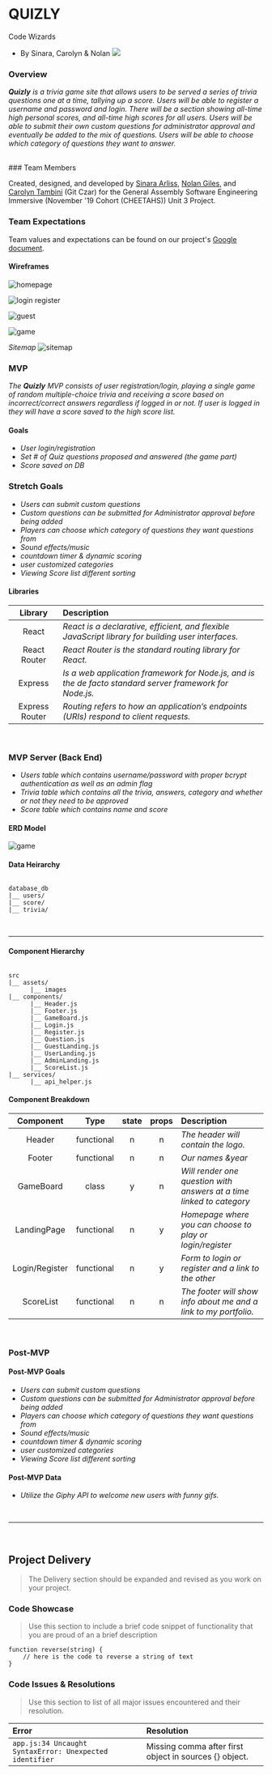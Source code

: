 # **QUIZLY**
Code Wizards
- By Sinara, Carolyn & Nolan
![](images/nerdycheetah.png)
### Overview

_**Quizly** is a trivia game site that allows users to be served a series of trivia questions one at a time, tallying up a score. Users will be able to register a username and password and login. There will be a section showing all-time high personal scores, and all-time high scores for all users. Users will be able to submit their own custom questions for administrator approval and eventually be added to the mix of questions. Users will be able to choose which category of questions they want to answer._

<br>
### Team Members

Created, designed, and developed by [Sinara Arliss](), [Nolan Giles](), and [Carolyn Tambini]() (Git Czar) for the General Assembly Software Engineering Immersive (November '19 Cohort (CHEETAHS)) Unit 3 Project. 

### Team Expectations

Team values and expectations can be found on our project's [Google document](https://docs.google.com/document/d/1HuQh1WgurZ3NwArKQuIuiLO4fWk-3NN5VMNvcH-lZiY/).


#### Wireframes

![homepage](images/homepage.jpeg)

![login register](images/Login_Register.jpeg)

![guest](images/guest.jpeg)

![game](images/game.jpeg)

_Sitemap_
![sitemap](images/componentERD.jpeg)



### MVP



_The **Quizly** MVP consists of user registration/login, playing a single game of random multiple-choice trivia and receiving a score based on incorrect/correct answers regardless if logged in or not.  If user is logged in they will have a score saved to the high score list._




#### Goals

- _User login/registration_
- _Set # of Quiz questions proposed and answered (the game part)_
- _Score saved on DB_

### Stretch Goals
- _Users can submit custom questions_
- _Custom questions can be submitted for Administrator approval before being added_
- _Players can choose which category of questions they want questions from_
- _Sound effects/music_
- _countdown timer & dynamic scoring_
- _user customized categories_
- _Viewing Score list different sorting_

#### Libraries

|     Library      | Description                                |
| :--------------: | :----------------------------------------- |
|      React       | _React is a declarative, efficient, and flexible JavaScript library for building user interfaces._ |
|   React Router   | _React Router is the standard routing library for React._ |
|     Express      | _Is a web application framework for Node.js, and is the de facto standard server framework for Node.js._ |
|  Express Router  | _Routing refers to how an application’s endpoints (URIs) respond to client requests._ |



<br>

### MVP Server (Back End)

- _Users table which contains username/password with proper bcrypt authentication as well as an admin flag_
- _Trivia table which contains all the trivia, answers, category and whether or not they need to be approved_
- _Score table which contains name and score_


#### ERD Model
![game](images/Trivia_tables.png)

#### Data Heirarchy

``` structure

database_db
|__ users/
|__ score/
|__ trivia/

```

<br>

***
#### Component Hierarchy

``` structure

src
|__ assets/
      |__ images
|__ components/
      |__ Header.js
      |__ Footer.js
      |__ GameBoard.js
      |__ Login.js
      |__ Register.js
      |__ Question.js
      |__ GuestLanding.js
      |__ UserLanding.js
      |__ AdminLanding.js
      |__ ScoreList.js
|__ services/
      |__ api_helper.js
```

#### Component Breakdown


|  Component   |    Type    | state | props | Description                                                      |
| :----------: | :--------: | :---: | :---: | :--------------------------------------------------------------- |
|    Header    | functional |   n   |   n   | _The header will contain the logo._               |
|  Footer  | functional |   n   |   n   | _Our names &year_       |
|   GameBoard    |   class    |   y   |   n   | _Will render one question with answers at a time linked to category_      |
| LandingPage | functional |   n   |   y   | _Homepage where you can choose to play or login/register_                 |
| Login/Register | functional |   n   |   y   | _Form to login or register and a link to the other_                 |
|    ScoreList    | functional |   n   |   n   | _The footer will show info about me and a link to my portfolio._ |



<br>

### Post-MVP

#### Post-MVP Goals

- _Users can submit custom questions_
- _Custom questions can be submitted for Administrator approval before being added_
- _Players can choose which category of questions they want questions from_
- _Sound effects/music_
- _countdown timer & dynamic scoring_
- _user customized categories_
- _Viewing Score list different sorting_

#### Post-MVP Data

- _Utilize the Giphy API to welcome new users with funny gifs._

<br>

***

<br>

## Project Delivery

> The Delivery section should be expanded and revised as you work on your project.

### Code Showcase

> Use this section to include a brief code snippet of functionality that you are proud of an a brief description  

```
function reverse(string) {
	// here is the code to reverse a string of text
}
```

### Code Issues & Resolutions

> Use this section to list of all major issues encountered and their resolution.

| Error                                                   | Resolution                                             |
| :------------------------------------------------------ | :----------------------------------------------------- |
| `app.js:34 Uncaught SyntaxError: Unexpected identifier` | Missing comma after first object in sources {} object. |
